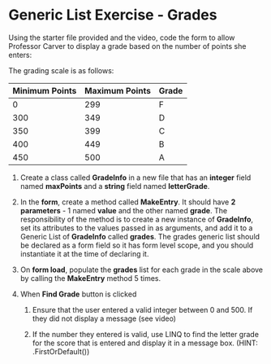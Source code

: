 # Generic List Exercise - Grades

Using the starter file provided and the video, code the form to allow Professor Carver to display a grade based on the number of points she enters:

The grading scale is as follows:

| Minimum Points | Maximum Points | Grade |
| -------------- | -------------- | ----- |
| 0              | 299            | F     |
| 300            | 349            | D     |
| 350            | 399            | C     |
| 400            | 449            | B     |
| 450            | 500            | A     |

1. Create a class called **GradeInfo** in a new file that has an **integer** field named **maxPoints** and a **string** field named **letterGrade**.

2. In the **form**, create a method called **MakeEntry**.  It should have **2 parameters** - 1 named **value** and the other named **grade**.  The responsibility of the method is to create a new instance of **GradeInfo**, set its attributes to the values passed in as arguments,  and add it to a Generic List of **GradeInfo** called **grades**.  The grades generic list should be declared as a form field so it has form level scope, and you should instantiate it at the time of declaring it.

3. On **form load**, populate the **grades** list for each grade in the scale above by calling the **MakeEntry** method 5 times.

4. When **Find Grade** button is clicked

   1. Ensure that the user entered a valid integer between 0 and 500.  If they did not display a message (see video)

   2. If the number they entered is valid, use LINQ to find the letter grade for the score that is entered and display it in a message box. (HINT:  .FirstOrDefault())

      

